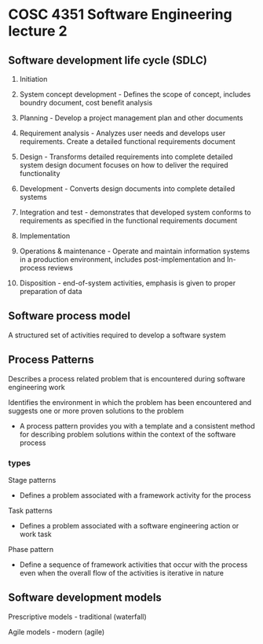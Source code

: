 # COSC 4351 Software Engineering lecture 2

## Software development life cycle (SDLC)

1. Initiation

2. System concept development - Defines the scope of concept, includes boundry document, cost benefit analysis

3. Planning - Develop a project management plan and other documents

4. Requirement analysis - Analyzes user needs and develops user requirements. Create a detailed functional requirements document

5. Design - Transforms detailed requirements into complete detailed system design document focuses on how to deliver the required functionality

6. Development - Converts design documents into complete detailed systems

7. Integration and test - demonstrates that developed system conforms to requirements as specified in the functional requirements document

8. Implementation

9. Operations & maintenance - Operate and maintain information systems in a production environment, includes post-implementation and In-process reviews

10. Disposition - end-of-system activities, emphasis is given to proper preparation of data

## Software process model 

A structured set of activities required to develop a software system

## Process Patterns

Describes a process related problem that is encountered during software engineering work

Identifies the environment in which the problem has been encountered and suggests one or more proven solutions to the problem 

- A process pattern provides you with a template and a consistent method for describing problem solutions within the context of the software process

### types

Stage patterns
- Defines a problem associated with a framework activity for the process

Task patterns
- Defines a problem associated with a software engineering action or work task

Phase pattern
- Define a sequence of framework activities that occur with the process even when the overall flow of the activities is iterative in nature

## Software development models

Prescriptive models - traditional (waterfall)

Agile models - modern (agile)

